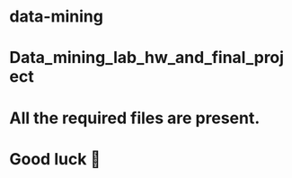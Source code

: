 # data-mining
# Data_mining_lab_hw_and_final_project
# All the required files are present.
# Good luck 🤞 
